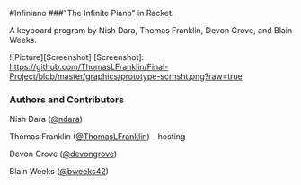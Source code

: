 #Infiniano
###"The Infinite Piano" in Racket.

A keyboard program by Nish Dara, Thomas Franklin, Devon Grove, and Blain Weeks.



![Picture][Screenshot]
[Screenshot]: https://github.com/ThomasLFranklin/Final-Project/blob/master/graphics/prototype-scrnsht.png?raw=true

### Authors and Contributors
Nish Dara ([@ndara](https://github.com/ndara))

Thomas Franklin ([@ThomasLFranklin](https://github.com/ThomasLFranklin)) - hosting

Devon Grove ([@devongrove](https://github.com/devongrove))

Blain Weeks ([@bweeks42](https://github.com/bweeks42))
